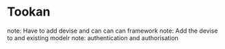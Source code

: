 # Tookan
note: Have to add devise and can can can framework 
note: Add the devise to and existing modelr
note: authentication and authorisation 